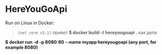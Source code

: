 # HereYouGoApi
Run on Linux in Docker:
>`(net core v2.1)`
привет
**$ docker build -t hereyougoapi .**
как дела


**$ docker run -d -p 8080:80 --name myapp hereyougoapi (any port, for example 8080)**
